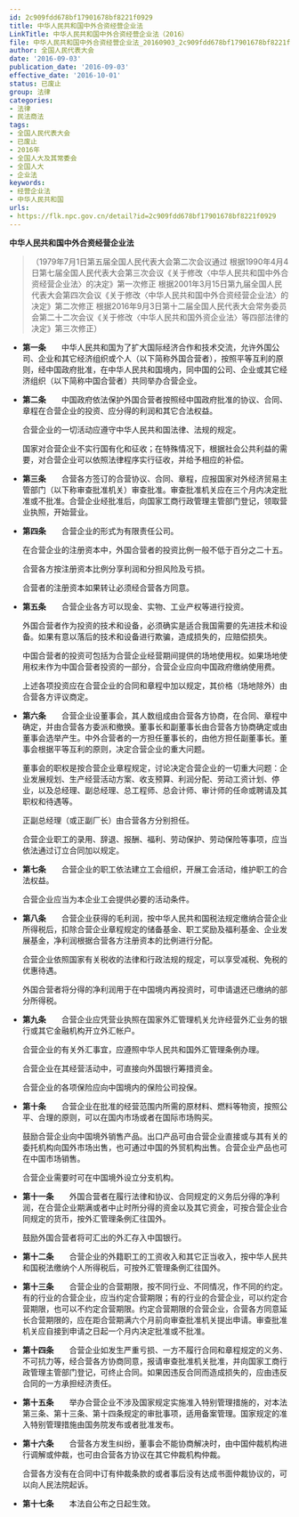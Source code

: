 ```yaml
---
id: 2c909fdd678bf17901678bf8221f0929
title: 中华人民共和国中外合资经营企业法
LinkTitle: 中华人民共和国中外合资经营企业法（2016）
file: 中华人民共和国中外合资经营企业法_20160903_2c909fdd678bf17901678bf8221f0929.docx
author: 全国人民代表大会
date: '2016-09-03'
publication_date: '2016-09-03'
effective_date: '2016-10-01'
status: 已废止
group: 法律
categories:
- 法律
- 民法商法
tags:
- 全国人民代表大会
- 已废止
- 2016年
- 全国人大及其常委会
- 全国人大
- 企业法
keywords:
- 经营企业法
- 中华人民共和国
urls:
- https://flk.npc.gov.cn/detail?id=2c909fdd678bf17901678bf8221f0929
---
```


**中华人民共和国中外合资经营企业法**

> （1979年7月1日第五届全国人民代表大会第二次会议通过 根据1990年4月4日第七届全国人民代表大会第三次会议《关于修改〈中华人民共和国中外合资经营企业法〉的决定》第一次修正 根据2001年3月15日第九届全国人民代表大会第四次会议《关于修改〈中华人民共和国中外合资经营企业法〉的决定》第二次修正 根据2016年9月3日第十二届全国人民代表大会常务委员会第二十二次会议《关于修改〈中华人民共和国外资企业法〉等四部法律的决定》第三次修正）

- **第一条**　　中华人民共和国为了扩大国际经济合作和技术交流，允许外国公司、企业和其它经济组织或个人（以下简称外国合营者），按照平等互利的原则，经中国政府批准，在中华人民共和国境内，同中国的公司、企业或其它经济组织（以下简称中国合营者）共同举办合营企业。

- **第二条**　　中国政府依法保护外国合营者按照经中国政府批准的协议、合同、章程在合营企业的投资、应分得的利润和其它合法权益。

  合营企业的一切活动应遵守中华人民共和国法律、法规的规定。

  国家对合营企业不实行国有化和征收；在特殊情况下，根据社会公共利益的需要，对合营企业可以依照法律程序实行征收，并给予相应的补偿。

- **第三条**　　合营各方签订的合营协议、合同、章程，应报国家对外经济贸易主管部门（以下称审查批准机关）审查批准。审查批准机关应在三个月内决定批准或不批准。合营企业经批准后，向国家工商行政管理主管部门登记，领取营业执照，开始营业。

- **第四条**　　合营企业的形式为有限责任公司。

  在合营企业的注册资本中，外国合营者的投资比例一般不低于百分之二十五。

  合营各方按注册资本比例分享利润和分担风险及亏损。

  合营者的注册资本如果转让必须经合营各方同意。

- **第五条**　　合营企业各方可以现金、实物、工业产权等进行投资。

  外国合营者作为投资的技术和设备，必须确实是适合我国需要的先进技术和设备。如果有意以落后的技术和设备进行欺骗，造成损失的，应赔偿损失。

  中国合营者的投资可包括为合营企业经营期间提供的场地使用权。如果场地使用权未作为中国合营者投资的一部分，合营企业应向中国政府缴纳使用费。

  上述各项投资应在合营企业的合同和章程中加以规定，其价格（场地除外）由合营各方评议商定。

- **第六条**　　合营企业设董事会，其人数组成由合营各方协商，在合同、章程中确定，并由合营各方委派和撤换。董事长和副董事长由合营各方协商确定或由董事会选举产生。中外合营者的一方担任董事长的，由他方担任副董事长。董事会根据平等互利的原则，决定合营企业的重大问题。

  董事会的职权是按合营企业章程规定，讨论决定合营企业的一切重大问题：企业发展规划、生产经营活动方案、收支预算、利润分配、劳动工资计划、停业，以及总经理、副总经理、总工程师、总会计师、审计师的任命或聘请及其职权和待遇等。

  正副总经理（或正副厂长）由合营各方分别担任。

  合营企业职工的录用、辞退、报酬、福利、劳动保护、劳动保险等事项，应当依法通过订立合同加以规定。

- **第七条**　　合营企业的职工依法建立工会组织，开展工会活动，维护职工的合法权益。

  合营企业应当为本企业工会提供必要的活动条件。

- **第八条**　　合营企业获得的毛利润，按中华人民共和国税法规定缴纳合营企业所得税后，扣除合营企业章程规定的储备基金、职工奖励及福利基金、企业发展基金，净利润根据合营各方注册资本的比例进行分配。

  合营企业依照国家有关税收的法律和行政法规的规定，可以享受减税、免税的优惠待遇。

  外国合营者将分得的净利润用于在中国境内再投资时，可申请退还已缴纳的部分所得税。

- **第九条**　　合营企业应凭营业执照在国家外汇管理机关允许经营外汇业务的银行或其它金融机构开立外汇帐户。

  合营企业的有关外汇事宜，应遵照中华人民共和国外汇管理条例办理。

  合营企业在其经营活动中，可直接向外国银行筹措资金。

  合营企业的各项保险应向中国境内的保险公司投保。

- **第十条**　　合营企业在批准的经营范围内所需的原材料、燃料等物资，按照公平、合理的原则，可以在国内市场或者在国际市场购买。

  鼓励合营企业向中国境外销售产品。出口产品可由合营企业直接或与其有关的委托机构向国外市场出售，也可通过中国的外贸机构出售。合营企业产品也可在中国市场销售。

  合营企业需要时可在中国境外设立分支机构。

- **第十一条**　　外国合营者在履行法律和协议、合同规定的义务后分得的净利润，在合营企业期满或者中止时所分得的资金以及其它资金，可按合营企业合同规定的货币，按外汇管理条例汇往国外。

  鼓励外国合营者将可汇出的外汇存入中国银行。

- **第十二条**　　合营企业的外籍职工的工资收入和其它正当收入，按中华人民共和国税法缴纳个人所得税后，可按外汇管理条例汇往国外。

- **第十三条**　　合营企业的合营期限，按不同行业、不同情况，作不同的约定。有的行业的合营企业，应当约定合营期限；有的行业的合营企业，可以约定合营期限，也可以不约定合营期限。约定合营期限的合营企业，合营各方同意延长合营期限的，应在距合营期满六个月前向审查批准机关提出申请。审查批准机关应自接到申请之日起一个月内决定批准或不批准。

- **第十四条**　　合营企业如发生严重亏损、一方不履行合同和章程规定的义务、不可抗力等，经合营各方协商同意，报请审查批准机关批准，并向国家工商行政管理主管部门登记，可终止合同。如果因违反合同而造成损失的，应由违反合同的一方承担经济责任。

- **第十五条**　　举办合营企业不涉及国家规定实施准入特别管理措施的，对本法第三条、第十三条、第十四条规定的审批事项，适用备案管理。国家规定的准入特别管理措施由国务院发布或者批准发布。

- **第十六条**　　合营各方发生纠纷，董事会不能协商解决时，由中国仲裁机构进行调解或仲裁，也可由合营各方协议在其它仲裁机构仲裁。

  合营各方没有在合同中订有仲裁条款的或者事后没有达成书面仲裁协议的，可以向人民法院起诉。

- **第十七条**　　本法自公布之日起生效。
